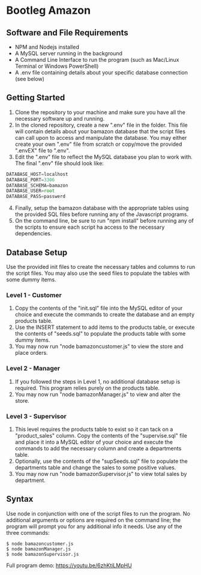 # Bootleg Amazon

## Software and File Requirements
* NPM and Nodejs installed
* A MySQL server running in the background
* A Command Line Interface to run the program (such as Mac/Linux Terminal or Windows PowerShell)
* A .env file containing details about your specific database connection (see below)

## Getting Started
1. Clone the repository to your machine and make sure you have all the necessary software up and running.
2. In the cloned repository, create a new ".env" file in the folder. This file will contain details about your bamazon database that the script files can call upon to access and manipulate the database. You may either create your own ".env" file from scratch or copy/move the provided ".envEX" file to ".env".
3. Edit the ".env" file to reflect the MySQL database you plan to work with. The final ".env" file should look like:
```javascript
DATABASE_HOST=localhost
DATABASE_PORT=3306
DATABASE_SCHEMA=bamazon
DATABASE_USER=root
DATABASE_PASS=passwerd
```
4. Finally, setup the bamazon database with the appropriate tables using the provided SQL files before running any of the Javascript programs.
5. On the command line, be sure to run "npm install" before running any of the scripts to ensure each script ha access to the necessary dependencies.

## Database Setup
Use the provided init files to create the necessary tables and columns to run the script files. You may also use the seed files to populate the tables with some dummy items.

### Level 1 - Customer
1. Copy the contents of the "init.sql" file into the MySQL editor of your choice and execute the commands to create the database and an empty products table. 
2. Use the INSERT statement to add items to the products table, or execute the contents of "seeds.sql" to populate the products table with some dummy items.
3. You may now run "node bamazoncustomer.js" to view the store and place orders.

### Level 2 - Manager
1. If you followed the steps in Level 1, no additional database setup is required. This program relies purely on the products table.
2. You may now run "node bamazonManager.js" to view and alter the store.

### Level 3 - Supervisor
1. This level requires the products table to exist so it can tack on a "product_sales" column. Copy the contents of the "supervise.sql" file and place it into a MySQL editor of your choice and execute the commands to add the necessary column and create a departments table.
2. Optionally, use the contents of the "supSeeds.sql" file to populate the departments table and change the sales to some positive values.
3. You may now run "node bamazonSupervisor.js" to view total sales by department.

## Syntax
Use node in conjunction with one of the script files to run the program. No additional arguments or options are required on the command line; the program will prompt you for any additional info it needs. Use any of the three commands:
```
$ node bamazoncustomer.js
$ node bamazonManager.js
$ node bamazonSupervisor.js
```
Full program demo: https://youtu.be/6zhKtiLMpHU
